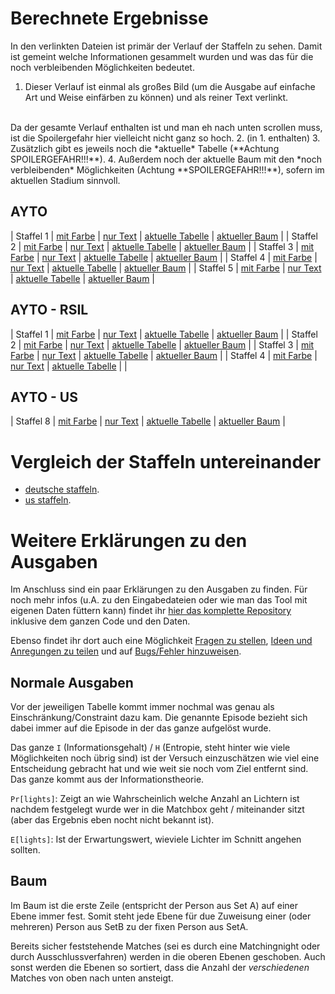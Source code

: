 # Berechnete Ergebnisse

In den verlinkten Dateien ist primär der Verlauf der Staffeln zu sehen. Damit
ist gemeint welche Informationen gesammelt wurden und was das für die noch
verbleibenden Möglichkeiten bedeutet.

1. Dieser Verlauf ist einmal als großes Bild (um die Ausgabe auf einfache Art und
Weise einfärben zu können) und als reiner Text verlinkt.
<br>
Da der gesamte Verlauf enthalten ist und man eh nach unten scrollen muss, ist die
Spoilergefahr hier vielleicht nicht ganz so hoch.
2. (in 1. enthalten)
3. Zusätzlich gibt es jeweils noch die *aktuelle* Tabelle (**Achtung SPOILERGEFAHR!!!**).
4. Außerdem noch der aktuelle Baum mit den *noch verbleibenden* Möglichkeiten (Achtung
**SPOILERGEFAHR!!!**), sofern im aktuellen Stadium sinnvoll.

## AYTO

| Staffel 1 | [mit Farbe](data/de01/s01.col.png) | [nur Text](data/de01/s01.txt) | [aktuelle Tabelle](data/de01/s01_tab.png) | [aktueller Baum](data/de01/s01.pdf) |
| Staffel 2 | [mit Farbe](data/de02/s02.col.png) | [nur Text](data/de02/s02.txt) | [aktuelle Tabelle](data/de02/s02_tab.png) | [aktueller Baum](data/de02/s02.pdf) |
| Staffel 3 | [mit Farbe](data/de03/s03.col.png) | [nur Text](data/de03/s03.txt) | [aktuelle Tabelle](data/de03/s03_tab.png) | [aktueller Baum](data/de03/s03.pdf) |
| Staffel 4 | [mit Farbe](data/de04/s04.col.png) | [nur Text](data/de04/s04.txt) | [aktuelle Tabelle](data/de04/s04_tab.png) | [aktueller Baum](data/de04/s04.pdf) |
| Staffel 5 | [mit Farbe](data/de05/s05.col.png) | [nur Text](data/de05/s05.txt) | [aktuelle Tabelle](data/de05/s05_tab.png) | [aktueller Baum](data/de05/s05.pdf) |

## AYTO - RSIL

| Staffel 1 | [mit Farbe](data/de01r/s01r.col.png) | [nur Text](data/de01r/s01r.txt) | [aktuelle Tabelle](data/de01r/s01r_tab.png) | [aktueller Baum](data/de01r/s01r.pdf) |
| Staffel 2 | [mit Farbe](data/de02r/s02r.col.png) | [nur Text](data/de02r/s02r.txt) | [aktuelle Tabelle](data/de02r/s02r_tab.png) | [aktueller Baum](data/de02r/s02r.pdf) |
| Staffel 3 | [mit Farbe](data/de03r/s03r.col.png) | [nur Text](data/de03r/s03r.txt) | [aktuelle Tabelle](data/de03r/s03r_tab.png) | [aktueller Baum](data/de03r/s03r.pdf) |
| Staffel 4 | [mit Farbe](data/de04r/s04r.col.png) | [nur Text](data/de04r/s04r.txt) | [aktuelle Tabelle](data/de04r/s04r_tab.png) | |

## AYTO - US

| Staffel 8 | [mit Farbe](data/us08/us08.col.png) | [nur Text](data/us08/us08.txt) | [aktuelle Tabelle](data/us08/us08_tab.png) | [aktueller Baum](data/us08/us08.pdf) |

# Vergleich der Staffeln untereinander

- [deutsche staffeln](stats_de.html).
- [us staffeln](stats_us.html).

# Weitere Erklärungen zu den Ausgaben

Im Anschluss sind ein paar Erklärungen zu den Ausgaben zu finden. Für noch mehr
infos (u.A. zu den Eingabedateien oder wie man das Tool mit eigenen Daten
füttern kann) findet ihr [hier das komplette Repository](https://github.com/atticus-sullivan/sim-ayto)
inklusive dem ganzen Code und den Daten.

Ebenso findet ihr dort auch eine Möglichkeit
[Fragen zu stellen](https://github.com/atticus-sullivan/sim-ayto/discussions/categories/q-a),
[Ideen und Anregungen zu teilen](https://github.com/atticus-sullivan/sim-ayto/discussions/categories/ideas)
und auf
[Bugs/Fehler hinzuweisen](https://github.com/atticus-sullivan/sim-ayto/issues).

## Normale Ausgaben
Vor der jeweiligen Tabelle kommt immer nochmal was genau als Einschränkung/Constraint dazu kam. Die genannte Episode bezieht sich dabei immer auf die Episode in der das ganze aufgelöst wurde.

Das ganze `I` (Informationsgehalt) / `H` (Entropie, steht hinter wie viele Möglichkeiten noch übrig sind) ist der Versuch einzuschätzen wie viel eine Entscheidung gebracht hat und wie weit sie noch vom Ziel entfernt sind. Das ganze kommt aus der Informationstheorie.

`Pr[lights]`: Zeigt an wie Wahrscheinlich welche Anzahl an Lichtern ist nachdem festgelegt wurde wer in die Matchbox geht / miteinander sitzt (aber das Ergebnis eben nocht nicht bekannt ist).

`E[lights]`: Ist der Erwartungswert, wieviele Lichter im Schnitt angehen sollten.

## Baum
Im Baum ist die erste Zeile (entspricht der Person aus Set A) auf einer Ebene
immer fest. Somit steht jede Ebene für due Zuweisung einer (oder mehreren)
Person aus SetB zu der fixen Person aus SetA.

Bereits sicher feststehende Matches (sei es durch eine Matchingnight oder durch
Ausschlussverfahren) werden in die oberen Ebenen geschoben. Auch sonst werden
die Ebenen so sortiert, dass die Anzahl der *verschiedenen* Matches von oben
nach unten ansteigt.
